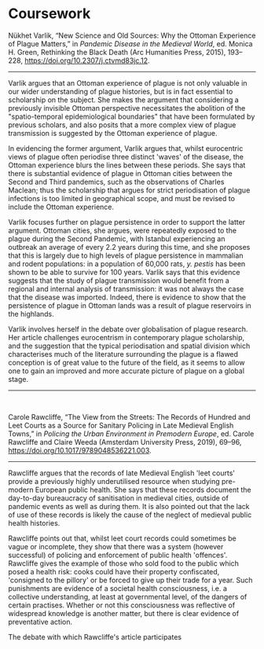 # Coursework


Nükhet Varlik, “New Science and Old Sources: Why the Ottoman Experience of Plague Matters,” in <i>Pandemic Disease in the Medieval World</i>, ed. Monica H. Green, Rethinking the Black Death (Arc Humanities Press, 2015), 193–228, <a href="https://doi.org/10.2307/j.ctvmd83jc.12">https://doi.org/10.2307/j.ctvmd83jc.12</a>.

---

Varlik argues that an Ottoman experience of plague is not only valuable in our wider understanding of plague histories, but is in fact essential to scholarship on the subject. She makes the argument that considering a previously invisible Ottoman perspective necessitates the abolition of the "spatio-temporal epidemiological boundaries" that have been formulated by previous scholars, and also posits that a more complex view of plague transmission is suggested by the Ottoman experience of plague.

In evidencing the former argument, Varlik argues that, whilst eurocentric views of plague often periodise three distinct 'waves' of the disease, the Ottoman experience blurs the lines between these periods. She says that there is substantial evidence of plague in Ottoman cities between the Second and Third pandemics, such as the observations of Charles Maclean; thus the scholarship that argues for strict periodisation of plague infections is too limited in geographical scope, and must be revised to include the Ottoman experience.

Varlik focuses further on plague persistence in order to support the latter argument. Ottoman cities, she argues, were repeatedly exposed to the plague during the Second Pandemic, with Istanbul experiencing an outbreak an average of every 2.2 years during this time, and she proposes that this is largely due to high levels of plague persistence in mammalian and rodent populations: in a population of 60,000 rats, *y. pestis* has been shown to be able to survive for 100 years. Varlik says that this evidence suggests that the study of plague transmission would benefit from a regional and internal analysis of transmission: it was not always the case that the disease was imported. Indeed, there is evidence to show that the persistence of plague in Ottoman lands was a result of plague reservoirs in the highlands.

Varlik involves herself in the debate over globalisation of plague research. Her article challenges eurocentrism in contemporary plague scholarship, and the suggestion that the typical periodisation and spatial division which characterises much of the literature surrounding the plague is a flawed conception is of great value to the future of the field, as it seems to allow one to gain an improved and more accurate picture of plague on a global stage.

---

</br>

Carole Rawcliffe, “The View from the Streets: The Records of Hundred and Leet Courts as a Source for Sanitary Policing in Late Medieval English Towns,” in <i>Policing the Urban Environment in Premodern Europe</i>, ed. Carole Rawcliffe and Claire Weeda (Amsterdam University Press, 2019), 69–96, <a href="https://doi.org/10.1017/9789048536221.003">https://doi.org/10.1017/9789048536221.003</a>.

---
Rawcliffe argues that the records of late Medieval English 'leet courts' provide a previously highly underutilised resource when studying pre-modern European public health. She says that these records document the day-to-day bureaucracy of sanitisation in medieval cities, outside of pandemic events as well as during them. It is also pointed out that the lack of use of these records is likely the cause of the neglect of medieval public health histories.

Rawcliffe points out that, whilst leet court records could sometimes be vague or incomplete, they show that there was a system (however successful) of policing and enforcement of public health 'offences'. Rawcliffe gives the example of those who sold food to the public which posed a health risk: cooks could have their property confiscated, 'consigned to the pillory' or be forced to give up their trade for a year. Such punishments are evidence of a societal health consciousness, i.e. a collective understanding, at least at governmental level, of the dangers of certain practises. Whether or not this consciousness was reflective of widespread knowledge is another matter, but there is clear evidence of preventative action.

The debate with which Rawcliffe's article participates

